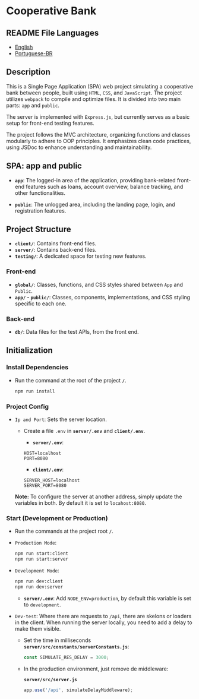 # Cooperative Bank

## README File Languages

- [English](README.md)
- [Portuguese-BR](README-pt.md)

## Description

This is a Single Page Application (SPA) web project simulating a cooperative bank between people, built using `HTML`, `CSS`, and `JavaScript`. The project utilizes `webpack` to compile and optimize files. It is divided into two main parts: `app` and `public`.

The server is implemented with `Express.js`, but currently serves as a basic setup for front-end testing features.

The project follows the MVC architecture, organizing functions and classes modularly to adhere to OOP principles. It emphasizes clean code practices, using JSDoc to enhance understanding and maintainability.

## SPA: app and public

- **`app`**: The logged-in area of the application, providing bank-related front-end features such as loans, account overview, balance tracking, and other functionalities.

- **`public`**: The unlogged area, including the landing page, login, and registration features.

## Project Structure

- **`client/`**: Contains front-end files.
- **`server/`**: Contains back-end files.
- **`testing/`**: A dedicated space for testing new features.

### Front-end

- **`global/`**: Classes, functions, and CSS styles shared between `App` and `Public`.
- **`app/` - `public/`**: Classes, components, implementations, and CSS styling specific to each one.

### Back-end

- **`db/`**: Data files for the test APIs, from the front end.

## Initialization

### Install Dependencies

- Run the command at the root of the project **`/`**.
  ```bash
  npm run install
  ```

### Project Config

- `Ip and Port`: Sets the server location.

  - Create a file `.env` in **`server/.env`** and **`client/.env`**.

    - **`server/.env`**:

    ```
    HOST=localhost
    PORT=8080
    ```

    - **`client/.env`**:

    ```
    SERVER_HOST=localhost
    SERVER_PORT=8080
    ```

  **Note:** To configure the server at another address, simply update the variables in both. By default it is set to `locahost:8080`.

### Start (Development or Production)

- Run the commands at the project root **`/`**.

- `Production Mode`:

  ```bash
  npm run start:client
  npm run start:server
  ```

- `Development Mode`:

  ```bash
  npm run dev:client
  npm run dev:server
  ```

  - **`server/.env`**: Add `NODE_ENV=production`, by default this variable is set to `development`.

- `Dev-test`: Where there are requests to `/api`, there are skelons or loaders in the client. When running the server locally, you need to add a delay to make them visible.

  - Set the time in milliseconds **`server/src/constants/serverConstants.js`**:

    ```js
    const SIMULATE_RES_DELAY = 3000;
    ```

  - In the production environment, just remove de middleware:

    **`server/src/server.js`**

    ```js
    app.use('/api', simulateDelayMiddleware);
    ```
